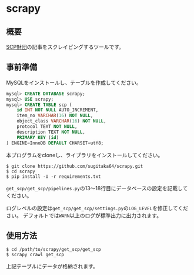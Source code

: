 # scrapy

## 概要

[SCP財団](http://ja.scp-wiki.net/)の記事をスクレイピングするツールです。

## 事前準備

MySQLをインストールし、テーブルを作成してください。

```sql
mysql> CREATE DATABASE scrapy;
mysql> USE scrapy;
mysql> CREATE TABLE scp (
    id INT NOT NULL AUTO_INCREMENT,
    item_no VARCHAR(16) NOT NULL,
    object_class VARCHAR(16) NOT NULL,
    protocol TEXT NOT NULL,
    description TEXT NOT NULL,
    PRIMARY KEY (id)
) ENGINE=InnoDB DEFAULT CHARSET=utf8;

```

本プログラムをcloneし、ライブラリをインストールしてください。

```shell-session
$ git clone https://github.com/sugitaka64/scrapy.git
$ cd scrapy
$ pip install -U -r requirements.txt
```

`get_scp/get_scp/pipelines.py`の13〜18行目にデータベースの設定を記載してください。

ログレベルの設定は`get_scp/get_scp/settings.py`の`LOG_LEVEL`を修正してください。
デフォルトでは`WARN`以上のログが標準出力に出力されます。

## 使用方法

```shell-session
$ cd /path/to/scrapy/get_scp/get_scp
$ scrapy crawl get_scp
```

上記テーブルにデータが格納されます。
